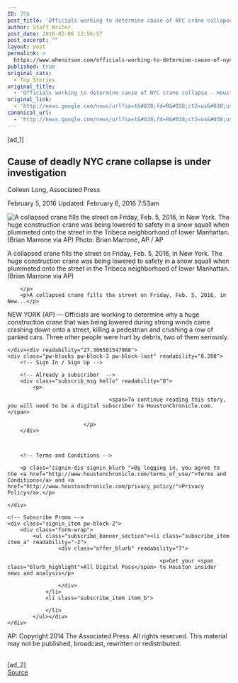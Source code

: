 ```yaml
---
ID: 756
post_title: 'Officials working to determine cause of NYC crane collapse &#8211; Houston Chronicle'
author: Staff Writer
post_date: 2016-02-06 13:56:57
post_excerpt: ""
layout: post
permalink: >
  https://www.whenitson.com/officials-working-to-determine-cause-of-nyc-crane-collapse-houston-chronicle/
published: true
original_cats:
  - Top Stories
original_title:
  - 'Officials working to determine cause of NYC crane collapse - Houston Chronicle'
original_link:
  - 'http://news.google.com/news/url?sa=t&#038;fd=R&#038;ct2=us&#038;usg=AFQjCNGEd4jKJq57B33TZ1xsfwWcGngPyA&#038;clid=c3a7d30bb8a4878e06b80cf16b898331&#038;cid=52779043004756&#038;ei=qPu1VvD4EZy9hAH_8pjYDw&#038;url=http://www.houstonchronicle.com/news/us/article/Officials-working-to-determine-cause-of-NYC-crane-6811367.php'
canonical_url:
  - 'http://news.google.com/news/url?sa=t&#038;fd=R&#038;ct2=us&#038;usg=AFQjCNGEd4jKJq57B33TZ1xsfwWcGngPyA&#038;clid=c3a7d30bb8a4878e06b80cf16b898331&#038;cid=52779043004756&#038;ei=qPu1VvD4EZy9hAH_8pjYDw&#038;url=http://www.houstonchronicle.com/news/us/article/Officials-working-to-determine-cause-of-NYC-crane-6811367.php'
---
```

 [ad_1]
<br><div readability="33">
    <h2 class="headline">Cause of deadly NYC crane collapse is under investigation</h2>
        <!-- hearst/common/author_name.tpl -->
 <p class="byline ap-byline">Colleen Long, Associated Press</p>
<!-- e hearst/common/author_name.tpl -->
    <span class="datestamp">
        <span class="published">February 5, 2016</span>
            <span class="updated updated">Updated: February 6, 2016 7:53am</span>
        </span>
</div><div readability="42">
        <!-- hearst/article/types/premium_story_body.tpl -->

<a name="asset-photo-9361233"/><div class="asset_photo asset-photo " data-config-asset-position="5" readability="17"><!-- photo float --><img id="premiumchron-photo-9361233" src="http://www.whenitson.com/wp-content/uploads/2016/02/Officials-working-to-determine-cause-of-NYC-crane-collapse-Houston-Chronicle.jpg" alt="A collapsed crane fills the street on Friday, Feb. 5, 2016, in New York. The huge construction crane was being lowered to safety in a snow squall when plummeted onto the street in the Tribeca neighborhood of lower Manhattan.  (Brian Marrone via AP) Photo: Brian Marrone, AP / AP"/><!-- /asset_info_container --><!-- design/gallery/caption_redesign.tpl -->
				<p>
			                        									A collapsed crane fills the street on Friday, Feb. 5, 2016, in New York. The huge construction crane was being lowered to safety in a snow squall when plummeted onto the street in the Tribeca neighborhood of lower Manhattan.  (Brian Marrone via AP)
			
		</p>
		<p>A collapsed crane fills the street on Friday, Feb. 5, 2016, in New...</p>
	
<!-- e design/gallery/caption_redesign.tpl --></div><!-- /photo float --><p xmlns="http://www.w3.org/2005/Atom" xmlns:apcm="http://ap.org/schemas/03/2005/apcm" xmlns:apnm="http://ap.org/schemas/03/2005/apnm" xmlns:o="http://w3.org/ns/odrl/2/">NEW YORK (AP) — Officials are working to determine why a huge construction crane that was being lowered during strong winds came crashing down onto a street, killing a pedestrian and crushing a row of parked cars. Three other people were hurt by debris, two of them seriously.</p>

<!-- e premium_hearst/article/types/premium_story_body.tpl -->
    </div><div readability="27.306501547988">
    <div class="pw-blocks pw-block-3 pw-block-last" readability="8.208">
        <!-- Sign In / Sign Up -->
        
        <!-- Already a subscriber  -->
        <div class="subscrib_msg hello" readability="8">
            <p>
                                
                                    <span>To continue reading this story, you will need to be a digital subscriber to HoustonChronicle.com.</span>
                    
<!-- noGen: item_paywalltext_tocontinue 33 dne  -->
                            </p>
        </div>
        
        
        
        <!-- Terms and Conditions -->
        
        <p class="signin-dis signin_blurb ">By logging in, you agree to the <a href="http://www.houstonchronicle.com/terms_of_use/">Terms and Conditions</a> and <a href="http://www.houstonchronicle.com/privacy_policy/">Privacy Policy</a>.</p>
        
    </div>

    <!-- Subscribe Promo -->
    <div class="signin_item pw-block-2">
        <div class="form-wrap">
            <ul class="subscribe_banner_section"><li class="subscribe_item item_a" readability="-2">
                    <div class="offer_blurb" readability="7">
                        
                                                    <p>Get your <span class="blurb_highlight">All Digital Pass</span> to Houston insider news and analysis</p>
                                                
                    </div>
                </li>
                <li class="subscribe_item item_b">
                    
                </li>
            </ul></div>
    </div>
</div><p>AP: Copyright 2014 The Associated Press. All rights reserved. This material may not be published, broadcast, rewritten or redistributed.</p>
<br>[ad_2]
<br><a href="http://news.google.com/news/url?sa=t&#038;fd=R&#038;ct2=us&#038;usg=AFQjCNGEd4jKJq57B33TZ1xsfwWcGngPyA&#038;clid=c3a7d30bb8a4878e06b80cf16b898331&#038;cid=52779043004756&#038;ei=qPu1VvD4EZy9hAH_8pjYDw&#038;url=http://www.houstonchronicle.com/news/us/article/Officials-working-to-determine-cause-of-NYC-crane-6811367.php">Source </a>